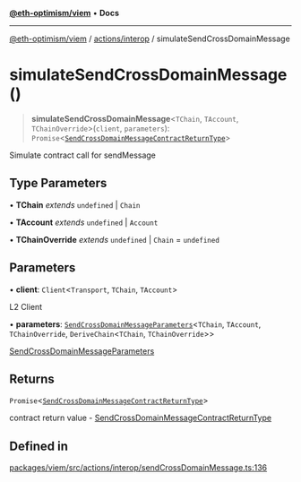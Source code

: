 [**@eth-optimism/viem**](../../../README.md) • **Docs**

***

[@eth-optimism/viem](../../../README.md) / [actions/interop](../README.md) / simulateSendCrossDomainMessage

# simulateSendCrossDomainMessage()

> **simulateSendCrossDomainMessage**\<`TChain`, `TAccount`, `TChainOverride`\>(`client`, `parameters`): `Promise`\<[`SendCrossDomainMessageContractReturnType`](../type-aliases/SendCrossDomainMessageContractReturnType.md)\>

Simulate contract call for sendMessage

## Type Parameters

• **TChain** *extends* `undefined` \| `Chain`

• **TAccount** *extends* `undefined` \| `Account`

• **TChainOverride** *extends* `undefined` \| `Chain` = `undefined`

## Parameters

• **client**: `Client`\<`Transport`, `TChain`, `TAccount`\>

L2 Client

• **parameters**: [`SendCrossDomainMessageParameters`](../type-aliases/SendCrossDomainMessageParameters.md)\<`TChain`, `TAccount`, `TChainOverride`, `DeriveChain`\<`TChain`, `TChainOverride`\>\>

[SendCrossDomainMessageParameters](../type-aliases/SendCrossDomainMessageParameters.md)

## Returns

`Promise`\<[`SendCrossDomainMessageContractReturnType`](../type-aliases/SendCrossDomainMessageContractReturnType.md)\>

contract return value - [SendCrossDomainMessageContractReturnType](../type-aliases/SendCrossDomainMessageContractReturnType.md)

## Defined in

[packages/viem/src/actions/interop/sendCrossDomainMessage.ts:136](https://github.com/ethereum-optimism/ecosystem/blob/e811aa63ad2d81436ee2008e44d114c24dafedef/packages/viem/src/actions/interop/sendCrossDomainMessage.ts#L136)
